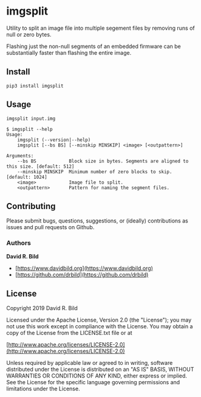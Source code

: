 # imgsplit

Utility to split an image file into multiple segement files by
removing runs of null or zero bytes.

Flashing just the non-null segments of an embedded firmware can be
substantially faster than flashing the entire image.

## Install

```pip3 install imgsplit```

## Usage

```imgsplit input.img```

```
$ imgsplit --help
Usage:
    imgsplit (--version|--help)
    imgsplit [--bs BS] [--minskip MINSKIP] <image> [<outpattern>]

Arguments:
    --bs BS            Block size in bytes. Segments are aligned to this size. [default: 512]
    --minskip MINSKIP  Minimum number of zero blocks to skip. [default: 1024]
    <image>            Image file to split.
    <outpattern>       Pattern for naming the segment files.
```

## Contributing

Please submit bugs, questions, suggestions, or (ideally) contributions
as issues and pull requests on Github.

### Authors
**David R. Bild**

+ [https://www.davidbild.org](https://www.davidbild.org)
+ [https://github.com/drbild](https://github.com/drbild)

## License
Copyright 2019 David R. Bild

Licensed under the Apache License, Version 2.0 (the "License"); you may not use
this work except in compliance with the License. You may obtain a copy of the
License from the LICENSE.txt file or at

[http://www.apache.org/licenses/LICENSE-2.0](http://www.apache.org/licenses/LICENSE-2.0)

Unless required by applicable law or agreed to in writing, software distributed
under the License is distributed on an "AS IS" BASIS, WITHOUT WARRANTIES OR
CONDITIONS OF ANY KIND, either express or implied. See the License for the
specific language governing permissions and limitations under the License.
